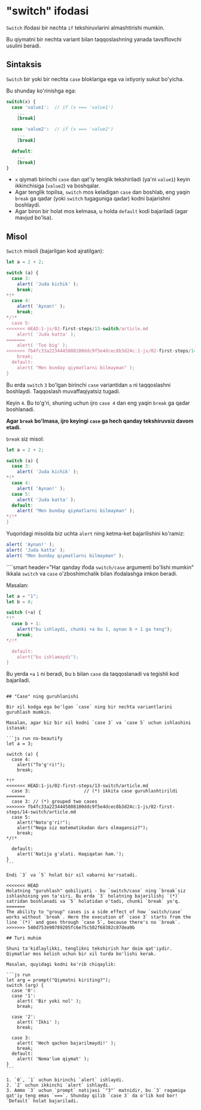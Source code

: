 # "switch" ifodasi

`Switch` ifodasi bir nechta `if` tekshiruvlarini almashtirishi mumkin.

Bu qiymatni bir nechta variant bilan taqqoslashning yanada tavsiflovchi usulini beradi.

## Sintaksis

`Switch` bir yoki bir nechta `case` bloklariga ega va ixtiyoriy sukut bo'yicha.

Bu shunday ko'rinishga ega:

```js no-beautify
switch(x) {
  case 'value1':  // if (x === 'value1')
    ...
    [break]

  case 'value2':  // if (x === 'value2')
    ...
    [break]

  default:
    ...
    [break]
}
```

- `x` qiymati birinchi `case` dan qat'iy tenglik tekshiriladi (ya'ni `value1`) keyin ikkinchisiga (`value2`) va boshqalar.
- Agar tenglik topilsa, `switch` mos keladigan `case` dan boshlab, eng yaqin `break` ga qadar (yoki `switch` tugaguniga qadar) kodni bajarishni boshlaydi.
- Agar biron bir holat mos kelmasa, u holda `default` kodi bajariladi (agar mavjud bo'lsa).

## Misol

`Switch` misoli (bajarilgan kod ajratilgan):

```js run
let a = 2 + 2;

switch (a) {
  case 3:
    alert( 'Juda kichik' );
    break;
*!*
  case 4:
    alert( 'Aynan!' );
    break;
*/!*
  case 5:
<<<<<<< HEAD:1-js/02-first-steps/13-switch/article.md
    alert( 'Juda katta' );
=======
    alert( 'Too big' );
>>>>>>> fb4fc33a2234445808100ddc9f5e4dcec8b3d24c:1-js/02-first-steps/14-switch/article.md
    break;
  default:
    alert( "Men bunday qiymatlarni bilmayman" );
}
```

Bu erda `switch` `3` bo'lgan birinchi `case` variantidan `a` ni taqqoslashni boshlaydi. Taqqoslash muvaffaqiyatsiz tugadi.

Keyin `4`. Bu to'g'ri, shuning uchun ijro `case 4` dan eng yaqin `break` ga qadar boshlanadi.

**Agar `break` bo'lmasa, ijro keyingi `case` ga hech qanday tekshiruvsiz davom etadi.**

`break` siz misol:

```js run
let a = 2 + 2;

switch (a) {
  case 3:
    alert( 'Juda kichik' );
*!*
  case 4:
    alert( 'Aynan!' );
  case 5:
    alert( 'Juda katta' );
  default:
    alert( "Men bunday qiymatlarni bilmayman" );
*/!*
}
```

Yuqoridagi misolda biz uchta `alert` ning ketma-ket bajarilishini ko'ramiz:

```js
alert( 'Aynan!' );
alert( 'Juda katta' );
alert( "Men bunday qiymatlarni bilmayman" );
```

````smart header="Har qanday ifoda `switch/case` argumenti bo'lishi mumkin"
Ikkala `switch` va `case` o'zboshimchalik bilan ifodalashga imkon beradi.

Masalan:

```js run
let a = "1";
let b = 0;

switch (+a) {
*!*
  case b + 1:
    alert("bu ishlaydi, chunki +a bu 1, aynan b + 1 ga teng");
    break;
*/!*

  default:
    alert("bu ishlamaydi");
}
```
Bu yerda `+a` `1` ni beradi, bu `b` bilan `case` da taqqoslanadi va tegishli kod bajariladi.

````

## "Case" ning guruhlanishi

Bir xil kodga ega bo'lgan `case` ning bir nechta variantlarini guruhlash mumkin.

Masalan, agar biz bir xil kodni `case 3` va `case 5` uchun ishlashini istasak:

```js run no-beautify
let a = 3;

switch (a) {
  case 4:
    alert("To'g'ri!");
    break;

*!*
<<<<<<< HEAD:1-js/02-first-steps/13-switch/article.md
  case 3:                    // (*) ikkita case guruhlashtirildi
=======
  case 3: // (*) grouped two cases
>>>>>>> fb4fc33a2234445808100ddc9f5e4dcec8b3d24c:1-js/02-first-steps/14-switch/article.md
  case 5:
    alert("Noto'g'ri!");
    alert("Nega siz matematikadan dars olmagansiz?");
    break;
*/!*

  default:
    alert('Natija g'alati. Haqiqatan ham.');
}
```

Endi `3` va `5` holat bir xil xabarni ko'rsatadi.

<<<<<<< HEAD
Holatning "guruhlash" qobiliyati - bu `switch/case` ning `break`siz ishlashining yon ta'siri. Bu erda `3` holatning bajarilishi `(*)` satridan boshlanadi va `5` holatidan o'tadi, chunki `break` yo'q.
=======
The ability to "group" cases is a side effect of how `switch/case` works without `break`. Here the execution of `case 3` starts from the line `(*)` and goes through `case 5`, because there's no `break`.
>>>>>>> 540d753e90789205fc6e75c502f68382c87dea9b

## Turi muhim

Shuni ta'kidlaylikki, tenglikni tekshirish har doim qat'iydir. Qiymatlar mos kelish uchun bir xil turda bo'lishi kerak.

Masalan, quyidagi kodni ko'rib chiqaylik:

```js run
let arg = prompt("Qiymatni kiriting?");
switch (arg) {
  case '0':
  case '1':
    alert( 'Bir yoki nol' );
    break;

  case '2':
    alert( 'Ikki' );
    break;

  case 3:
    alert( 'Hech qachon bajarilmaydi!' );
    break;
  default:
    alert( 'Noma'lum qiymat' );
}
```

1. `0`, `1` uchun birinchi `alert` ishlaydi.
2. `2` uchun ikkinchi `alert` ishlaydi.
3. Ammo `3` uchun `prompt` natijasi `"3"` matnidir, bu `3` raqamiga qat'iy teng emas `===`. Shunday qilib `case 3` da o'lik kod bor! `Default` holat bajariladi.
